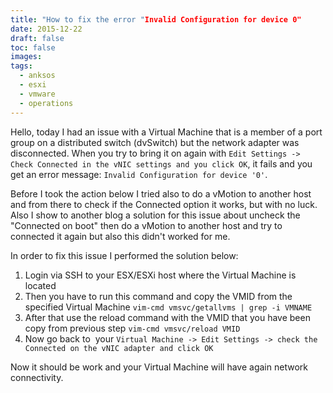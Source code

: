 ```yaml
---
title: "How to fix the error "Invalid Configuration for device 0"
date: 2015-12-22
draft: false
toc: false
images:
tags:
  - anksos
  - esxi
  - vmware
  - operations
---
```


Hello, today I had an issue with a Virtual Machine that is a member of a port group on a distributed switch (dvSwitch) but the network adapter was disconnected. When you try to bring it on again with `Edit Settings -> Check Connected in the vNIC settings and you click OK`, it fails and you get an error message: `Invalid Configuration for device '0'`.

Before I took the action below I tried also to do a vMotion to another host and from there to check if the Connected option it works, but with no luck. Also I show to another blog a solution for this issue about uncheck the "Connected on boot" then do a vMotion to another host and try to connected it again but also this didn't worked for me.

In order to fix this issue I performed the solution below:

1. Login via SSH to your ESX/ESXi host where the Virtual Machine is located
1. Then you have to run this command and copy the VMID from the specified Virtual Machine `vim-cmd vmsvc/getallvms | grep -i VMNAME`
1. After that use the reload command with the VMID that you have been copy from previous step `vim-cmd vmsvc/reload VMID`
1. Now go back to  your `Virtual Machine -> Edit Settings -> check the Connected on the vNIC adapter and click OK`

Now it should be work and your Virtual Machine will have again network connectivity.
